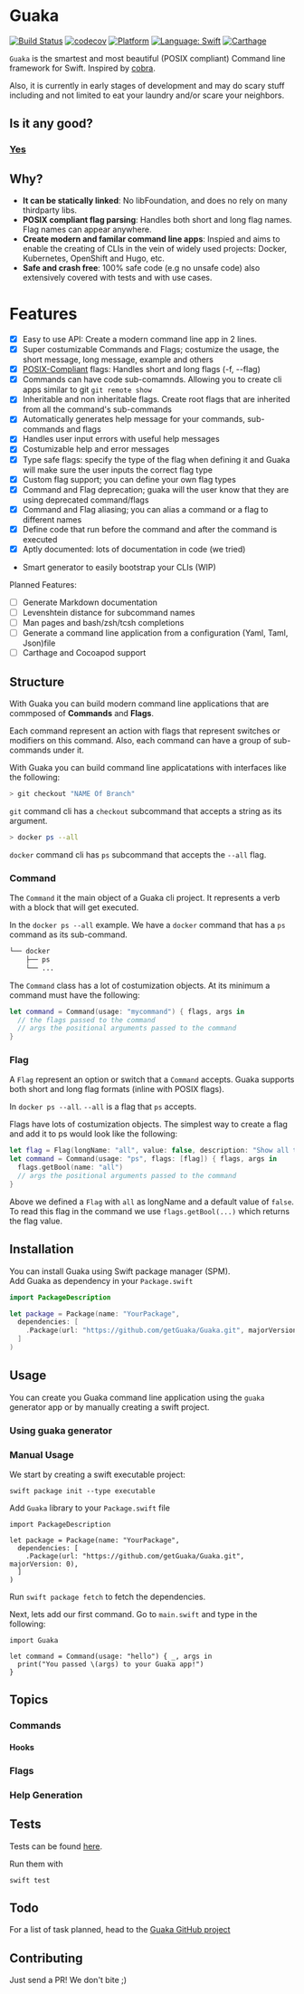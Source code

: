 # Guaka

[![Build Status](https://travis-ci.org/oarrabi/Guaka.svg?branch=master)](https://travis-ci.org/oarrabi/Guaka)
[![codecov](https://codecov.io/gh/oarrabi/Guaka/branch/master/graph/badge.svg)](https://codecov.io/gh/oarrabi/Guaka)
[![Platform](https://img.shields.io/badge/platform-osx-lightgrey.svg)](https://travis-ci.org/oarrabi/Guaka)
[![Language: Swift](https://img.shields.io/badge/language-swift-orange.svg)](https://travis-ci.org/oarrabi/Guaka)
[![Carthage](https://img.shields.io/badge/Carthage-compatible-4BC51D.svg?style=flat)](https://github.com/Carthage/Carthage)

`Guaka` is the smartest and most beautiful (POSIX compliant) Command line framework for Swift. Inspired by [cobra](https://github.com/spf13/cobra).   

Also, it is currently in early stages of development and may do scary stuff including and not limited to eat your laundry and/or scare your neighbors.

## Is it any good?

### [Yes](https://news.ycombinator.com/item?id=3067434)

## Why?
- **It can be statically linked**: No libFoundation, and does no rely on many thirdparty libs.
- **POSIX compliant flag parsing**: Handles both short and long flag names. Flag names can appear anywhere.
- **Create modern and familar command line apps**: Inspied and aims to enable the creating of CLIs in the vein of widely used projects: Docker, Kubernetes, OpenShift and Hugo, etc.
- **Safe and crash free**: 100% safe code (e.g no unsafe code) also extensively covered with tests and with use cases.

# Features
- [x] Easy to use API: Create a modern command line app in 2 lines.
- [x] Super costumizable Commands and Flags; costumize the usage, the short message, long message, example and others
- [x] [POSIX-Compliant](http://pubs.opengroup.org/onlinepubs/9699919799/basedefs/V1_chap12.html) flags: Handles short and long flags (-f, --flag)
- [x] Commands can have code sub-comamnds. Allowing you to create cli apps similar to git `git remote show`
- [x] Inheritable and non inheritable flags. Create root flags that are inherited from all the command's sub-commands
- [x] Automatically generates help message for your commands, sub-commands and flags
- [x] Handles user input errors with useful help messages
- [x] Costumizable help and error messages
- [x] Type safe flags: specify the type of the flag when defining it and Guaka will make sure the user inputs the correct flag type
- [x] Custom flag support; you can define your own flag types
- [x] Command and Flag deprecation; guaka will the user know that they are using deprecated command/flags
- [x] Command and Flag aliasing; you can alias a command or a flag to different names
- [x] Define code that run before the command and after the command is executed
- [x] Aptly documented: lots of documentation in code (we tried)
- Smart generator to easily bootstrap your CLIs (WIP)

Planned Features:
- [ ] Generate Markdown documentation
- [ ] Levenshtein distance for subcommand names
- [ ] Man pages and bash/zsh/tcsh completions
- [ ] Generate a command line application from a configuration (Yaml, Taml, Json)file
- [ ] Carthage and Cocoapod support

## Structure

With Guaka you can build modern command line applications that are commposed of **Commands** and **Flags**. 

Each command represent an action with flags that represent switches or modifiers on this command. Also, each command can have a group of sub-commands under it.

With Guaka you can build command line applicatations with interfaces like the following:

```bash
> git checkout "NAME Of Branch"
```

`git` command cli has a `checkout` subcommand that accepts a string as its argument.

```bash
> docker ps --all
```

`docker` command cli has `ps` subcommand that accepts the `--all` flag.

### Command

The `Command` it the main object of a Guaka cli project. It represents a verb with a block that will get executed.

In the `docker ps --all` example. We have a `docker` command that has a `ps` command as its sub-command.

```bash
└── docker
    ├── ps
    └── ...
```

The `Command` class has a lot of costumization objects. At its minimum a command must have the following:

```swift
let command = Command(usage: "mycommand") { flags, args in
  // the flags passed to the command
  // args the positional arguments passed to the command
}
```

### Flag
A `Flag` represent an option or switch that a `Command` accepts. Guaka supports both short and long flag formats (inline with POSIX flags).

In `docker ps --all`. `--all` is a flag that `ps` accepts.

Flags have lots of costumization objects. The simplest way to create a flag and add it to ps would look like the following:

```swift
let flag = Flag(longName: "all", value: false, description: "Show all the stuff")
let command = Command(usage: "ps", flags: [flag]) { flags, args in
  flags.getBool(name: "all")
  // args the positional arguments passed to the command
}
```

Above we defined a `Flag` with `all` as longName  and a default value of `false`.    
To read this flag in the command we use `flags.getBool(...)` which returns the flag value.

## Installation
You can install Guaka using Swift package manager (SPM).   
Add Guaka as dependency in your `Package.swift`

```swift
import PackageDescription

let package = Package(name: "YourPackage",
  dependencies: [
    .Package(url: "https://github.com/getGuaka/Guaka.git", majorVersion: 0),
  ]
)
```

## Usage
You can create you Guaka command line application using the `guaka` generator app or by manually creating a swift project.

### Using guaka generator

### Manual Usage
We start by creating a swift executable project:

```
swift package init --type executable
```

Add `Guaka` library to your `Package.swift` file

```
import PackageDescription

let package = Package(name: "YourPackage",
  dependencies: [
    .Package(url: "https://github.com/getGuaka/Guaka.git", majorVersion: 0),
  ]
)
```

Run `swift package fetch` to fetch the dependencies.

Next, lets add our first command. Go to `main.swift` and type in the following:

```
import Guaka

let command = Command(usage: "hello") { _, args in
  print("You passed \(args) to your Guaka app!")
}
```



## Topics

### Commands

#### Hooks

### Flags

### Help Generation

## Tests
Tests can be found [here](https://github.com/oarrabi/Guaka/tree/master/Tests).

Run them with
```
swift test
```

## Todo

For a list of task planned, head to the [Guaka GitHub project](https://github.com/oarrabi/Guaka/projects/1)

## Contributing

Just send a PR! We don't bite ;)
